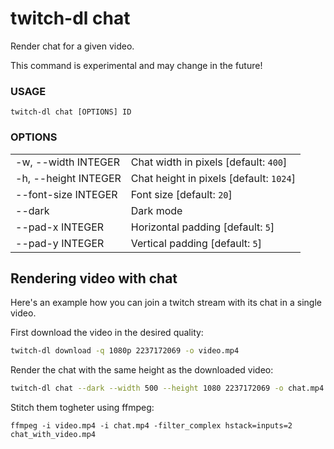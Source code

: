 <!-- ------------------- generated docs start ------------------- -->
# twitch-dl chat

Render chat for a given video.

This command is experimental and may change in the future!

### USAGE

```
twitch-dl chat [OPTIONS] ID
```

### OPTIONS

<table>
<tbody>
<tr>
    <td class="code">-w, --width INTEGER</td>
    <td>Chat width in pixels [default: <code>400</code>]</td>
</tr>

<tr>
    <td class="code">-h, --height INTEGER</td>
    <td>Chat height in pixels [default: <code>1024</code>]</td>
</tr>

<tr>
    <td class="code">--font-size INTEGER</td>
    <td>Font size [default: <code>20</code>]</td>
</tr>

<tr>
    <td class="code">--dark</td>
    <td>Dark mode</td>
</tr>

<tr>
    <td class="code">--pad-x INTEGER</td>
    <td>Horizontal padding [default: <code>5</code>]</td>
</tr>

<tr>
    <td class="code">--pad-y INTEGER</td>
    <td>Vertical padding [default: <code>5</code>]</td>
</tr>
</tbody>
</table>

<!-- ------------------- generated docs end ------------------- -->

<h2>Rendering video with chat</h2>

Here's an example how you can join a twitch stream with its chat in a single video.

First download the video in the desired quality:

```sh
twitch-dl download -q 1080p 2237172069 -o video.mp4
```

Render the chat with the same height as the downloaded video:

```sh
twitch-dl chat --dark --width 500 --height 1080 2237172069 -o chat.mp4
```

Stitch them togheter using ffmpeg:

```
ffmpeg -i video.mp4 -i chat.mp4 -filter_complex hstack=inputs=2 chat_with_video.mp4
```